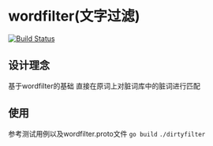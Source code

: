 # wordfilter(文字过滤)

[![Build Status](https://travis-ci.org/gonet2/wordfilter.svg?branch=master)](https://travis-ci.org/gonet2/wordfilter)

## 设计理念
基于wordfilter的基础
直接在原词上对脏词库中的脏词进行匹配

## 使用
参考测试用例以及wordfilter.proto文件
`go build`
`./dirtyfilter`
